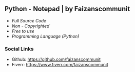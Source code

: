 ## Python - Notepad | by Faizanscommunit
- *Full Source Code*
- *Non - Copyrighted*
- *Free to use*
- *Programming Language (Python)*

### Social Links
- Github: https://github.com/faizanscommunit
- Fiverr: https://www.fiverr.com/faizanscommunit
